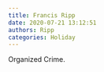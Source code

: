 ```yaml
---
title: Francis Ripp
date: 2020-07-21 13:12:51
authors: Ripp
categories: Holiday
---
```


 Organized Crime.